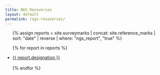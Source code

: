 ```yaml
---
title: NGS Recoveries
layout: default
permalink: /ngs-recoveries/
---
```


<ul>
  {% assign reports = site.surveymarks | concat: site.reference_marks | sort: "date" | reverse | where: "ngs_report", "true" %}
 
  {% for report in reports %}
      <li><a href="{{ report.url }}">{{ report.designation }}</a></li>    
  {% endfor %}
</ul>